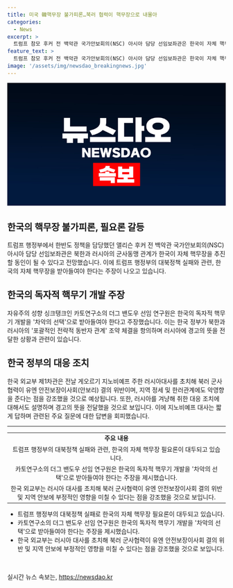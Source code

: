```yaml
---
title: 미국 韓핵무장 불가피론…북러 협력이 핵무장으로 내몰아
categories:
  - News
excerpt: >
  트럼프 참모 후커 전 백악관 국가안보회의(NSC) 아시아 담당 선임보좌관은 한국이 자체 핵무장을 추진할 수 있다고 전망했다. 미국 내에서는 대북확장억제로는 부족하다는 목소리가 높아지고 있으며, 한국의 독자적 핵무기 개발이 필요하다는 주장도 등장했다. 미국의 대북정책 실패를 인정하는 한국 정부는 북한과 러시아가 군사동맹 관계를 복원한 것에 대해 항의를 전달했다. 이에 대한 러시아 대사의 대응은 경계심을 드러내는 모습을 보였다.
feature_text: >
  트럼프 참모 후커 전 백악관 국가안보회의(NSC) 아시아 담당 선임보좌관은 한국이 자체 핵무장을 추진할 수 있다고 전망했다. 미국 내에서는 대북확장억제로는 부족하다는 목소리가 높아지고 있으며, 한국의 독자적 핵무기 개발이 필요하다는 주장도 등장했다. 미국의 대북정책 실패를 인정하는 한국 정부는 북한과 러시아가 군사동맹 관계를 복원한 것에 대해 항의를 전달했다. 이에 대한 러시아 대사의 대응은 경계심을 드러내는 모습을 보였다.
image: '/assets/img/newsdao_breakingnews.jpg'
---
```


<p><img src="/assets/img/newsdao_breakingnews.jpg" alt="implanttips 속보" /></p>

<h2 data-ke-size="size26">한국의 핵무장 불가피론, 필요론 갈등</h2>

<p data-ke-size="size16">트럼프 행정부에서 한반도 정책을 담당했던 앨리슨 후커 전 백악관 국가안보회의(NSC) 아시아 담당 선임보좌관은 북한과 러시아의 군사동맹 관계가 한국이 자체 핵무장을 추진할 동인이 될 수 있다고 전망했습니다. 이에 트럼프 행정부의 대북정책 실패와 관련, 한국의 자체 핵무장을 받아들여야 한다는 주장이 나오고 있습니다.</p>

<h2 data-ke-size="size26">한국의 독자적 핵무기 개발 주장</h2>

<p data-ke-size="size16">자유주의 성향 싱크탱크인 카토연구소의 더그 밴도우 선임 연구원은 한국의 독자적 핵무기 개발을 '차악의 선택'으로 받아들여야 한다고 주장했습니다. 이는 한국 정부가 북한과 러시아의 '포괄적인 전략적 동반자 관계' 조약 체결을 항의하며 러시아에 경고의 뜻을 전달한 상황과 관련이 있습니다.</p>

<h2 data-ke-size="size26">한국 정부의 대응 조치</h2>

<p data-ke-size="size16">한국 외교부 제1차관은 전날 게오르기 지노비예프 주한 러시아대사를 초치해 북러 군사협력이 유엔 안전보장이사회(안보리) 결의 위반이며, 지역 정세 및 한러관계에도 악영향을 준다는 점을 강조했을 것으로 예상됩니다. 또한, 러시아를 겨냥해 취한 대응 조치에 대해서도 설명하며 경고의 뜻을 전달했을 것으로 보입니다. 이에 지노비예프 대사는 짧게 답하며 관련된 주요 질문에 대한 답변을 회피했습니다.</p>

<hr data-ke-size="size16">

<table>
<tbody>
<tr>
<td style="text-align: center; height: 17px;"><b>주요 내용</b></td>
</tr>
<tr>
<td style="text-align: center; height: 17px;">트럼프 행정부의 대북정책 실패와 관련, 한국의 자체 핵무장 필요론이 대두되고 있습니다.</td>
</tr>
<tr>
<td style="text-align: center; height: 17px;">카토연구소의 더그 밴도우 선임 연구원은 한국의 독자적 핵무기 개발을 '차악의 선택'으로 받아들여야 한다는 주장을 제시했습니다.</td>
</tr>
<tr>
<td style="text-align: center; height: 17px;">한국 외교부는 러시아 대사를 초치해 북러 군사협력이 유엔 안전보장이사회 결의 위반 및 지역 안보에 부정적인 영향을 미칠 수 있다는 점을 강조했을 것으로 보입니다.</td>
</tr>
</tbody>
</table>

<ul>
<li>트럼프 행정부의 대북정책 실패로 한국의 자체 핵무장 필요론이 대두되고 있습니다.</li>
<li>카토연구소의 더그 밴도우 선임 연구원은 한국의 독자적 핵무기 개발을 '차악의 선택'으로 받아들여야 한다는 주장을 제시했습니다.</li>
<li>한국 외교부는 러시아 대사를 초치해 북러 군사협력이 유엔 안전보장이사회 결의 위반 및 지역 안보에 부정적인 영향을 미칠 수 있다는 점을 강조했을 것으로 보입니다.</li>
</ul>

<p data-ke-size="size16">&nbsp;</p>
실시간 뉴스 속보는, <a href="https://newsdao.kr" rel="dofollow">https://newsdao.kr</a>



